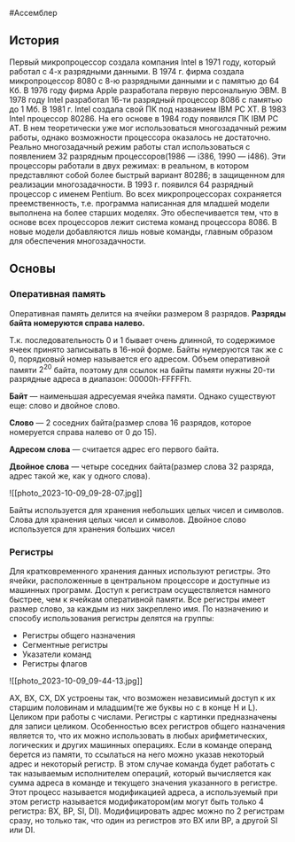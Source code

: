 #Ассемблер
## История

Первый микропроцессор создала компания Intel в 1971 году, который работал с 4-х разрядными данными. В 1974 г. фирма создала микропроцессор 8080 с 8-ю разрядными данными и с памятью до 64 Кб. В 1976 году фирма Apple разработала первую персональную ЭВМ. В 1978 году Intel разработал 16-ти разрядный процессор 8086 с памятью до 1 Мб. В 1981 г. Intel создала свой ПК под названием IBM PC XT. В 1983 Intel процессор 80286. На его основе в 1984 году появился ПК IBM PC AT. В нем теоретически уже мог использоваться многозадачный режим работы, однако возможности процессора оказалось не достаточно. Реально многозадачный режим работы стал использоваться с появлением 32 разрядным процессоров(1986 — i386, 1990 — i486). Эти процессоры работали в двух режимах: в реальном, в котором представляют собой более быстрый вариант 80286; в защищенном для реализации многозадачности. В 1993 г. появился 64 разрядный процессор с именем Pentium. Во всех микропроцессорах сохраняется преемственность, т.е. программа написанная для младшей модели выполнена на более старших моделях. Это обеспечивается тем, что в основе всех процессоров лежит система команд процессора 8086. В новые модели добавляются лишь новые команды, главным образом для обеспечения многозадачности.

## Основы

### Оперативная память

Оперативная память делится на ячейки размером 8 разрядов. **Разряды байта номеруются справа налево.**

Т.к. последовательность 0 и 1 бывает очень длинной, то содержимое ячеек принято записывать в 16-ной форме. Байты нумеруются так же с 0, порядковый номер называется его адресом. Объем оперативной памяти $2^{20}$ байта, поэтому для ссылок на байты памяти нужны 20-ти разрядные адреса в диапазон: 00000h-FFFFFh.

**Байт** — наименьшая адресуемая ячейка памяти. Однако существуют еще: слово и двойное слово.

**Слово** — 2 соседних байта(размер слова 16 разрядов, которое номеруется справа налево от 0 до 15).

**Адресом слова** — считается адрес его первого байта.

**************************Двойное слова************************** — четыре соседних байта(размер слова 32 разряда, адрес такой же, как у одного слова).

![[photo_2023-10-09_09-28-07.jpg]]

Байты используется для хранения небольших целых чисел и символов. Слова для хранения целых чисел и символов. Двойное слово используется для хранения больших чисел

### Регистры

Для кратковременного хранения данных используют регистры. Это ячейки, расположенные в центральном процессоре и доступные из машинных программ. Доступ к регистрам осуществляется намного быстрее, чем к ячейкам оперативной памяти. Все регистры имеет размер слово, за каждым из них закреплено имя. По назначению и способу использования регистры делятся на группы:

- Регистры общего назначения
- Сегментные регистры
- Указатели команд
- Регистры флагов

![[photo_2023-10-09_09-44-13.jpg]]

AX, BX, CX, DX устроены так, что возможен независимый доступ к их старшим половинам и младшим(те же буквы но с в конце Н и L). Целиком при работы с числами. Регистры с картинки предназначены для записи целиком. Особенностью всех регистров общего назначения является то, что их можно использовать в любых арифметических, логических и других машинных операциях. Если в команде операнд берется из памяти, то ссылаться на него можно указав некоторый адрес и некоторый регистр. В этом случае команда будет работать с так называемым исполнителем операций, который вычисляется как сумма адреса в команде и текущего значения указанного в регистре. Этот процесс называется модификацией адреса, а используемый при этом регистр называется модификатором(им могут быть только 4 регистра: BX, BP, SI, DI). Модифицировать адрес можно по 2 регистрам сразу, но только так, что один из регистров это BX или BP, а другой SI или DI.